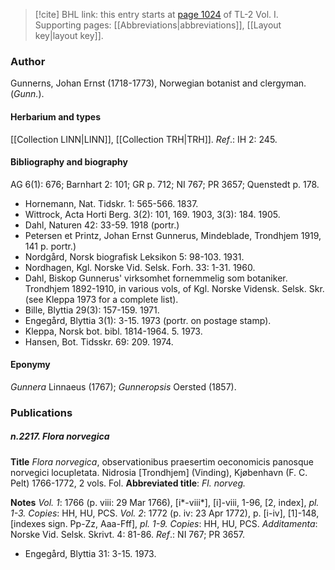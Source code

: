 > [!cite] BHL link: this entry starts at [page 1024](https://www.biodiversitylibrary.org/item/103414#page/1072/mode/1up) of TL-2 Vol. I.
> Supporting pages: [[Abbreviations|abbreviations]], [[Layout key|layout key]].

### Author

Gunnerns, Johan Ernst (1718-1773), Norwegian botanist and clergyman. (*Gunn.*).

#### Herbarium and types

[[Collection LINN|LINN]], [[Collection TRH|TRH]].
*Ref*.: IH 2: 245.

#### Bibliography and biography

AG 6(1): 676; Barnhart 2: 101; GR p. 712; NI 767; PR 3657; Quenstedt p. 178.
- Hornemann, Nat. Tidskr. 1: 565-566. 1837.
- Wittrock, Acta Horti Berg. 3(2): 101, 169. 1903, 3(3): 184. 1905.
- Dahl, Naturen 42: 33-59. 1918 (portr.)
- Petersen et Printz, Johan Ernst Gunnerus, Mindeblade, Trondhjem 1919, 141 p. portr.)
- Nordgård, Norsk biografisk Leksikon 5: 98-103. 1931.
- Nordhagen, Kgl. Norske Vid. Selsk. Forh. 33: 1-31. 1960.
- Dahl, Biskop Gunnerus' virksomhet fornemmelig som botaniker. Trondhjem 1892-1910, in various vols, of Kgl. Norske Vidensk. Selsk. Skr. (see Kleppa 1973 for a complete list).
- Bille, Blyttia 29(3): 157-159. 1971.
- Engegård, Blyttia 3(1): 3-15. 1973 (portr. on postage stamp).
- Kleppa, Norsk bot. bibl. 1814-1964. 5. 1973.
- Hansen, Bot. Tidsskr. 69: 209. 1974.

#### Eponymy

*Gunnera* Linnaeus (1767); *Gunneropsis* Oersted (1857).

### Publications

##### n.2217. Flora norvegica

**Title**
*Flora norvegica*, observationibus praesertim oeconomicis panosque norvegici locupletata. Nidrosia \[Trondhjem\] (Vinding), Kjøbenhavn (F. C. Pelt) 1766-1772, 2 vols. Fol.
**Abbreviated title**: *Fl. norveg.*

**Notes**
*Vol. 1*: 1766 (p. viii: 29 Mar 1766), \[i\*-viii\*\], \[i\]-viii, 1-96, \[2, index\], *pl. 1-3. Copies*: HH, HU, PCS.
*Vol. 2*: 1772 (p. iv: 23 Apr 1772), p. \[i-iv\], \[1\]-148, \[indexes sign. Pp-Zz, Aaa-Fff\], *pl. 1-9. Copies*: HH, HU, PCS.
*Additamenta*: Norske Vid. Selsk. Skrivt. 4: 81-86.
*Ref*.: NI 767; PR 3657.
- Engegård, Blyttia 31: 3-15. 1973.

